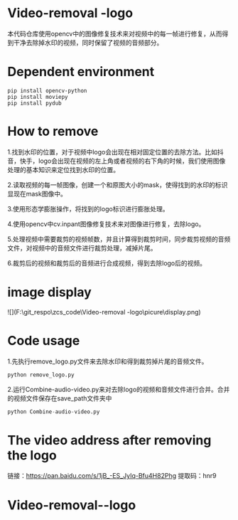 # Video-removal -logo

​        本代码仓库使用opencv中的图像修复技术来对视频中的每一帧进行修复，从而得到干净去除掉水印的视频，同时保留了视频的音频部分。

# Dependent environment

```text
pip install opencv-python
pip install moviepy
pip install pydub
```

# How to remove

1.找到水印的位置，对于视频中logo会出现在相对固定位置的去除方法。比如抖音，快手，logo会出现在视频的左上角或者视频的右下角的时候，我们使用图像处理的基本知识来定位找到水印的位置。

2.读取视频的每一帧图像，创建一个和原图大小的mask，使得找到的水印的标识显现在mask图像中。

3.使用形态学膨胀操作，将找到的logo标识进行膨胀处理。

4.使用opencv中cv.inpant图像修复技术来对图像进行修复，去除logo。

5.处理视频中需要裁剪的视频帧数，并且计算得到裁剪时间，同步裁剪视频的音频文件，对视频中的音频文件进行裁剪处理，减掉片尾。

6.裁剪后的视频和裁剪后的音频进行合成视频，得到去除logo后的视频。

# image display

![](F:\git_respo\zcs_code\Video-removal -logo\picure\display.png)

# Code usage

1.先执行remove_logo.py文件来去除水印和得到裁剪掉片尾的音频文件。

```python
python remove_logo.py
```

2.运行Combine-audio-video.py来对去除logo的视频和音频文件进行合并。合并的视频文件保存在save_path文件夹中

```python
python Combine-audio-video.py
```

# The video address after removing the logo

链接：https://pan.baidu.com/s/1jB_-ES_JyIq-Bfu4H82Phg 
提取码：hnr9 

# Video-removal--logo
